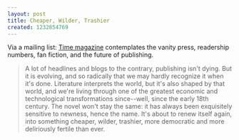 ```yaml
---
layout: post
title: Cheaper, Wilder, Trashier
created: 1232854769
---
```

Via a mailing list:  [Time magazine](http://www.time.com/time/printout/0,8816,1873122,00.html) contemplates the vanity press, readership numbers, fan fiction, and the future of publishing.

> A lot of headlines and blogs to the contrary, publishing isn't dying. But it is evolving, and so radically that we may hardly recognize it when it's done. <!--break--> Literature interprets the world, but it's also shaped by that world, and we're living through one of the greatest economic and technological transformations since--well, since the early 18th century. The novel won't stay the same: it has always been exquisitely sensitive to newness, hence the name. It's about to renew itself again, into something cheaper, wilder, trashier, more democratic and more deliriously fertile than ever.
